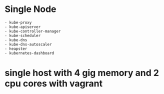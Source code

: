 # Single Node

```
- kube-proxy
- kube-apiserver
- kube-controller-manager
- kube-scheduler
- kube-dns
- kube-dns-autoscaler
- heapster
- kubernetes-dashboard
```

# single host with 4 gig memory and 2 cpu cores with vagrant
